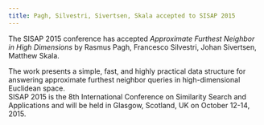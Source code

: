 ```yaml
---
title: Pagh, Silvestri, Sivertsen, Skala accepted to SISAP 2015
---
```

The SISAP 2015 conference has accepted *Approximate Furthest Neighbor in High Dimensions* by Rasmus Pagh, Francesco Silvestri, Johan Sivertsen, Matthew Skala.

The work presents a simple, fast, and highly practical data structure for answering approximate furthest neighbor queries in high-dimensional Euclidean space.  
SISAP 2015 is the 8th International Conference on Similarity Search and Applications and will be held in Glasgow, Scotland, UK on October 12-14, 2015.
